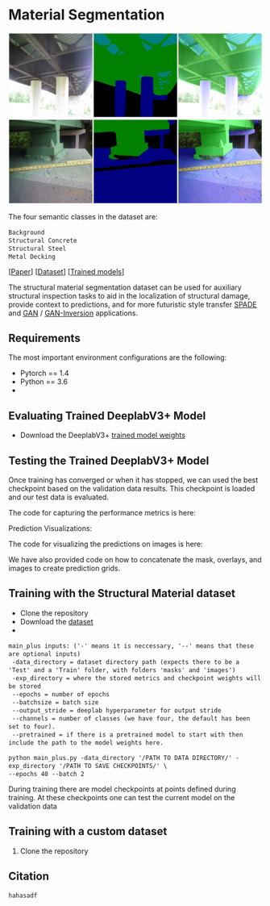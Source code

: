 # Material Segmentation

<p align="center">
    <img src="/figures/ex 3.jpeg" />
    <img src="/figures/ex 1.jpeg" />
</p>

The four semantic classes in the dataset are:
```
Background
Structural Concrete
Structural Steel 
Metal Decking
```

\[[Paper]()\] \[[Dataset]()\] \[[Trained models]()\]

The structural material segmentation dataset can be used for auxiliary structural inspection tasks to aid in the localization of structural damage, provide context to predictions, and for more futuristic style transfer [SPADE](https://arxiv.org/abs/1903.07291) and [GAN](https://arxiv.org/abs/1912.04958) / [GAN-Inversion](https://arxiv.org/abs/2101.05278) applications. 

## Requirements
The most important environment configurations are the following:
- Pytorch == 1.4
- Python == 3.6
- 
## Evaluating Trained DeeplabV3+ Model
- Download the DeeplabV3+ [trained model weights](10.7294/16624495)
  
## Testing the Trained DeeplabV3+ Model
Once training has converged or when it has stopped, we can used the best checkpoint based on the validation data results. This checkpoint is loaded and our test data is evaluated. 

The code for capturing the performance metrics is here:

Prediction Visualizations:

The code for visualizing the predictions on images is here:

We have also provided code on how to concatenate the mask, overlays, and images to create prediction grids. 

## Training with the Structural Material dataset

- Clone the repository
- Download the [dataset]()
- 
```
main_plus inputs: ('-' means it is neccessary, '--' means that these are optional inputs)
 -data_directory = dataset directory path (expects there to be a 'Test' and a 'Train' folder, with folders 'masks' and 'images')
 -exp_directory = where the stored metrics and checkpoint weights will be stored
 --epochs = number of epochs
 --batchsize = batch size
 --output_stride = deeplab hyperparameter for output stride
 --channels = number of classes (we have four, the default has been set to four). 
 --pretrained = if there is a pretrained model to start with then include the path to the model weights here. 
```
```
python main_plus.py -data_directory '/PATH TO DATA DIRECTORY/' -exp_directory '/PATH TO SAVE CHECKPOINTS/' \
--epochs 40 --batch 2
```

During training there are model checkpoints at points defined during training. At these checkpoints one can test the current model on the validation data 

## Training with a custom dataset
1. Clone the repository


## Citation
```
hahasadf
```


